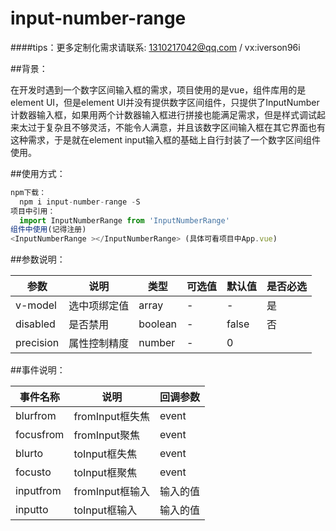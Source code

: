 # input-number-range

####tips：更多定制化需求请联系: 1310217042@qq.com / vx:iverson96i

##背景：

在开发时遇到一个数字区间输入框的需求，项目使用的是vue，组件库用的是element UI，但是element UI并没有提供数字区间组件，只提供了InputNumber 计数器输入框，如果用两个计数器输入框进行拼接也能满足需求，但是样式调试起来太过于复杂且不够灵活，不能令人满意，并且该数字区间输入框在其它界面也有这种需求，于是就在element input输入框的基础上自行封装了一个数字区间组件使用。

##使用方式：

```javascript
npm下载：
  npm i input-number-range -S
项目中引用：
  import InputNumberRange from 'InputNumberRange'
组件中使用(记得注册)
<InputNumberRange ></InputNumberRange> (具体可看项目中App.vue)
``` 

##参数说明：

| 参数    | 说明 | 类型 | 可选值 |  默认值 | 是否必选
| ------ | ------ | ------ |  ------ |  ------ |------ |
| v-model | 选中项绑定值     | array | - | - |是
| disabled | 是否禁用 | boolean | - | false |否
| precision | 属性控制精度 | number | - | 0 |


##事件说明：

| 事件名称    | 说明 | 回调参数 | 
| ------ | ------ | ------ | 
| blurfrom    | fromInput框失焦    | event| 
| focusfrom    | fromInput聚焦    | event| 
| blurto    | toInput框失焦    | event| 
| focusto    | toInput框聚焦    | event| 
| inputfrom    | fromInput框输入    | 输入的值| 
| inputto    | toInput框输入    | 输入的值| 
